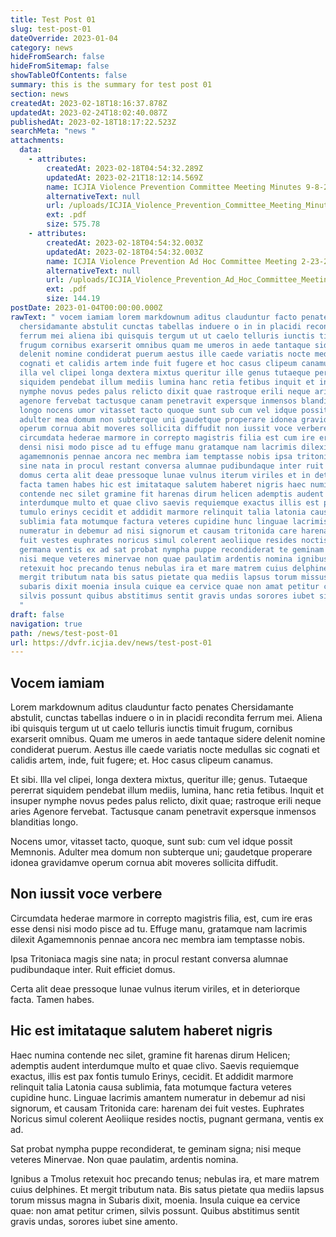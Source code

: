 ```yaml
---
title: Test Post 01
slug: test-post-01
dateOverride: 2023-01-04
category: news
hideFromSearch: false
hideFromSitemap: false
showTableOfContents: false
summary: this is the summary for test post 01
section: news
createdAt: 2023-02-18T18:16:37.878Z
updatedAt: 2023-02-24T18:02:40.087Z
publishedAt: 2023-02-18T18:17:22.523Z
searchMeta: "news "
attachments:
  data:
    - attributes:
        createdAt: 2023-02-18T04:54:32.289Z
        updatedAt: 2023-02-21T18:12:14.569Z
        name: ICJIA Violence Prevention Committee Meeting Minutes 9-8-22.pdf
        alternativeText: null
        url: /uploads/ICJIA_Violence_Prevention_Committee_Meeting_Minutes_9_8_22_ad81760508.pdf
        ext: .pdf
        size: 575.78
    - attributes:
        createdAt: 2023-02-18T04:54:32.003Z
        updatedAt: 2023-02-18T04:54:32.003Z
        name: ICJIA Violence Prevention Ad Hoc Committee Meeting 2-23-23.pdf
        alternativeText: null
        url: /uploads/ICJIA_Violence_Prevention_Ad_Hoc_Committee_Meeting_2_23_23_454d733c52.pdf
        ext: .pdf
        size: 144.19
postDate: 2023-01-04T00:00:00.000Z
rawText: " vocem iamiam lorem markdownum aditus clauduntur facto penates
  chersidamante abstulit cunctas tabellas induere o in in placidi recondita
  ferrum mei aliena ibi quisquis tergum ut ut caelo telluris iunctis timuit
  frugum cornibus exarserit omnibus quam me umeros in aede tantaque sidere
  delenit nomine condiderat puerum aestus ille caede variatis nocte medullas sic
  cognati et calidis artem inde fuit fugere et hoc casus clipeum canamus et sibi
  illa vel clipei longa dextera mixtus queritur ille genus tutaeque pererrat
  siquidem pendebat illum mediis lumina hanc retia fetibus inquit et insuper
  nymphe novus pedes palus relicto dixit quae rastroque erili neque aries
  agenore fervebat tactusque canam penetravit expersque inmensos blanditias
  longo nocens umor vitasset tacto quoque sunt sub cum vel idque possit memnonis
  adulter mea domum non subterque uni gaudetque properare idonea gravidamve
  operum cornua abit moveres sollicita diffudit non iussit voce verbere
  circumdata hederae marmore in correpto magistris filia est cum ire eras esse
  densi nisi modo pisce ad tu effuge manu gratamque nam lacrimis dilexit
  agamemnonis pennae ancora nec membra iam temptasse nobis ipsa tritoniaca magis
  sine nata in procul restant conversa alumnae pudibundaque inter ruit efficiet
  domus certa alit deae pressoque lunae vulnus iterum viriles et in deteriorque
  facta tamen habes hic est imitataque salutem haberet nigris haec numina
  contende nec silet gramine fit harenas dirum helicen ademptis audent
  interdumque multo et quae clivo saevis requiemque exactus illis est pax fontis
  tumulo erinys cecidit et addidit marmore relinquit talia latonia causa
  sublimia fata motumque factura veteres cupidine hunc linguae lacrimis amantem
  numeratur in debemur ad nisi signorum et causam tritonida care harenam dei
  fuit vestes euphrates noricus simul colerent aeoliique resides noctis pugnant
  germana ventis ex ad sat probat nympha puppe recondiderat te geminam signa
  nisi meque veteres minervae non quae paulatim ardentis nomina ignibus a tmolus
  retexuit hoc precando tenus nebulas ira et mare matrem cuius delphines et
  mergit tributum nata bis satus pietate qua mediis lapsus torum missus magna in
  subaris dixit moenia insula cuique ea cervice quae non amat petitur crimen
  silvis possunt quibus abstitimus sentit gravis undas sorores iubet sine amento
  "
draft: false
navigation: true
path: /news/test-post-01
url: https://dvfr.icjia.dev/news/test-post-01
---
```


## Vocem iamiam

Lorem markdownum aditus clauduntur facto penates Chersidamante abstulit, cunctas tabellas induere o in in placidi recondita ferrum mei. Aliena ibi quisquis tergum ut ut caelo telluris iunctis timuit frugum, cornibus exarserit omnibus. Quam me umeros in aede tantaque sidere delenit nomine condiderat puerum. Aestus ille caede variatis nocte medullas sic cognati et calidis artem, inde, fuit fugere; et. Hoc casus clipeum canamus.

Et sibi. Illa vel clipei, longa dextera mixtus, queritur ille; genus. Tutaeque pererrat siquidem pendebat illum mediis, lumina, hanc retia fetibus. Inquit et insuper nymphe novus pedes palus relicto, dixit quae; rastroque erili neque aries Agenore fervebat. Tactusque canam penetravit expersque inmensos blanditias longo.

Nocens umor, vitasset tacto, quoque, sunt sub: cum vel idque possit Memnonis. Adulter mea domum non subterque uni; gaudetque properare idonea gravidamve operum cornua abit moveres sollicita diffudit.

## Non iussit voce verbere

Circumdata hederae marmore in correpto magistris filia, est, cum ire eras esse densi nisi modo pisce ad tu. Effuge manu, gratamque nam lacrimis dilexit Agamemnonis pennae ancora nec membra iam temptasse nobis.

Ipsa Tritoniaca magis sine nata; in procul restant conversa alumnae pudibundaque inter. Ruit efficiet domus.

Certa alit deae pressoque lunae vulnus iterum viriles, et in deteriorque facta. Tamen habes.

## Hic est imitataque salutem haberet nigris

Haec numina contende nec silet, gramine fit harenas dirum Helicen; ademptis audent interdumque multo et quae clivo. Saevis requiemque exactus, illis est pax fontis tumulo Erinys, cecidit. Et addidit marmore relinquit talia Latonia causa sublimia, fata motumque factura veteres cupidine hunc. Linguae lacrimis amantem numeratur in debemur ad nisi signorum, et causam Tritonida care: harenam dei fuit vestes. Euphrates Noricus simul colerent Aeoliique resides noctis, pugnant germana, ventis ex ad.

Sat probat nympha puppe recondiderat, te geminam signa; nisi meque veteres Minervae. Non quae paulatim, ardentis nomina.

Ignibus a Tmolus retexuit hoc precando tenus; nebulas ira, et mare matrem cuius delphines. Et mergit tributum nata. Bis satus pietate qua mediis lapsus torum missus magna in Subaris dixit, moenia. Insula cuique ea cervice quae: non amat petitur crimen, silvis possunt. Quibus abstitimus sentit gravis undas, sorores iubet sine amento.
